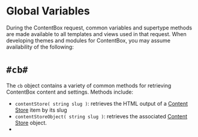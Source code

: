 # Global Variables

During the ContentBox request, common variables and supertype methods are made available to all templates and views used in that request.  When developing themes and modules for ContentBox, you may assume availability of the following:

`#cb#`
===

The `cb` object contains a variety of common methods for retrieving ContentBox content and settings.  Methods include:

- `contentStore( string slug )`: retrieves the HTML output of a [Content Store][1] item by its slug
- `contentStoreObject( string slug )`: retrieves the associated [Content Store][1] object.
- 


[1]: /content/using/managers/contentstore.html